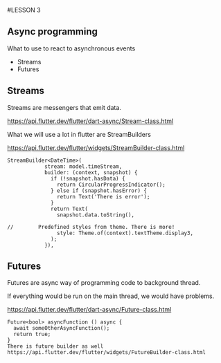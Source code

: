 #LESSON 3

## Async programming

What to use to react to asynchronous events

* Streams
* Futures

## Streams

Streams are messengers that emit data.

https://api.flutter.dev/flutter/dart-async/Stream-class.html

What we will use a lot in flutter are StreamBuilders

https://api.flutter.dev/flutter/widgets/StreamBuilder-class.html

```
StreamBuilder<DateTime>(
            stream: model.timeStream,
            builder: (context, snapshot) {
              if (!snapshot.hasData) {
                return CircularProgressIndicator();
              } else if (snapshot.hasError) {
                return Text('There is error');
              }
              return Text(
                snapshot.data.toString(),

//        Predefined styles from theme. There is more!
                style: Theme.of(context).textTheme.display3,
              );
            }),
```

## Futures

Futures are async way of programming code to background thread.

If everything would be run on the main thread, we would have problems.

https://api.flutter.dev/flutter/dart-async/Future-class.html

```
Future<bool> asyncFunction () async {
  await someOtherAsyncFunction();
  return true;
}
There is future builder as well
https://api.flutter.dev/flutter/widgets/FutureBuilder-class.html